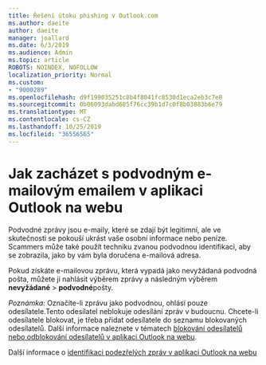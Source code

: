 ```yaml
---
title: Řešení útoku phishing v Outlook.com
ms.author: daeite
author: daeite
manager: joallard
ms.date: 6/3/2019
ms.audience: Admin
ms.topic: article
ROBOTS: NOINDEX, NOFOLLOW
localization_priority: Normal
ms.custom:
- "9000289"
ms.openlocfilehash: d9f199035251c8b4f8041fc8530d1eca2eb3c7e8
ms.sourcegitcommit: 0b06093dabd685f76cc39b1d7c0f8b03883b6e79
ms.translationtype: MT
ms.contentlocale: cs-CZ
ms.lasthandoff: 10/25/2019
ms.locfileid: "36556565"
---
```

# <a name="how-to-deal-with-a-phishing-email-in-outlook-on-the-web"></a>Jak zacházet s podvodným e-mailovým emailem v aplikaci Outlook na webu

Podvodné zprávy jsou e-maily, které se zdají být legitimní, ale ve skutečnosti se pokouší ukrást vaše osobní informace nebo peníze. Scammers může také použít techniku zvanou podvodnou identifikaci, aby se zobrazila, jako by vám byla doručena e-mailová adresa.

Pokud získáte e-mailovou zprávu, která vypadá jako nevyžádaná podvodná pošta, můžete ji nahlásit výběrem zprávy a následným výběrem **nevyžádané** > **podvodné**pošty.

*Poznámka:* Označíte-li zprávu jako podvodnou, ohlásí pouze odesílatele.Tento odesílatel neblokuje odesílání zpráv v budoucnu. Chcete-li odesílatele blokovat, je třeba přidat odesílatele do seznamu blokovaných odesílatelů. Další informace naleznete v tématech [blokování odesílatelů nebo odblokování odesílatelů v aplikaci Outlook na webu](https://support.office.com/article/9bf812d4-6995-4d19-901a-76d6e26939b0).

Další informace o [identifikaci podezřelých zpráv v aplikaci Outlook na webu](https://support.office.com/article/3d44102b-6ce3-4f7c-a359-b623bec82206)